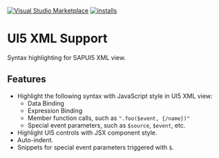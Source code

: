 [![Visual Studio Marketplace](https://vsmarketplacebadge.apphb.com/version/m8524769.ui5-xml-support.svg)](https://marketplace.visualstudio.com/items?itemName=m8524769.ui5-xml-support)
[![installs](https://vsmarketplacebadge.apphb.com/installs-short/m8524769.ui5-xml-support.svg)](https://marketplace.visualstudio.com/items?itemName=m8524769.ui5-xml-support)

# UI5 XML Support

Syntax highlighting for SAPUI5 XML view.

## Features

- Highlight the following syntax with JavaScript style in UI5 XML view:
  * Data Binding
  * Expression Binding
  * Member function calls, such as `".foo($event, {/name})"`
  * Special event parameters, such as `$source`, `$event`, etc.
- Highlight UI5 controls with JSX component style.
- Auto-indent.
- Snippets for special event parameters triggered with `$`.
